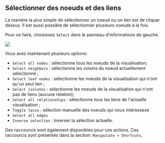 ## Sélectionner des noeuds et des liens

La manière la plus simple de sélectionner un noeud ou un lien est de cliquer dessus. Il est aussi possible de sélectionner plusieurs noeuds à la fois.

Pour ce faire, choisissez ```Select``` dans le panneau d'informations de gauche.

![](https://github.com/Linkurious/linkurious-enterprise-manual/raw/master/en/manipulate/ListofS.png)

Vous avez maintenant plusieurs options:


* ```Select all nodes``` : sélectionne tous les noeuds de la visualisation;
* ```Select neighbors``` : sélectionne les voisins du noeud actuellement sélectionné ;
* ```Select leaf nodes``` : sélectionne les noeuds de la visualisation qui n'ont qu'un seul lien ;
* ```Select isolates``` : sélectionne les noeuds de la visualisation qui n'ont pas de liens (aucune relation);
* ```Select all relationships``` : sélectionne tous les liens de l'actuelle visualisation ;
* ```Toggle lasso``` : sélection manuelle des noeuds qui nous intéressese
* ```Select all edges```
* ```Inverse selection``` : inverser la sélection actuelle.

Des raccourcis sont également disponibles pour ces actions. Ces raccourcis sont présentés dans la section: 
 ```Manipulate > Shortcuts```.